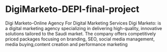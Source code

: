 # DigiMarketo-DEPI-final-project
Digi Marketo-Online Agency For Digital Marketing Services Digi Marketo: is a digital marketing agency specializing in delivering high-quality, innovative solutions tailored to the Saudi market. The company offers competitively priced packages focusing on branding, SEO, social media management, media buying,content creation and performance marketing
